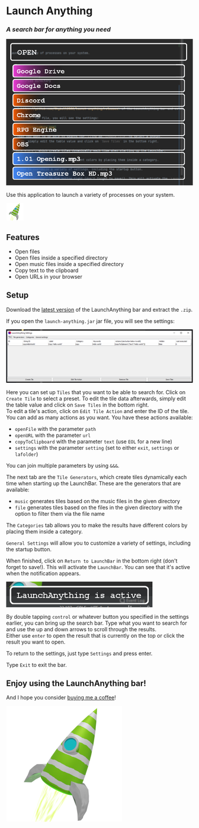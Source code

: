 # Launch Anything
### _A search bar for anything you need_

![readmeLaunchBarIsOpen](other/img/readmeLaunchBarIsOpen.png)

Use this application to launch a variety of processes on your system.

![readmeLaunchBarIsOpen](other/img/launchAnything_small.png)

## Features

- Open files
- Open files inside a specified directory
- Open music files inside a specified directory
- Copy text to the clipboard
- Open URLs in your browser

## Setup

Download the [latest version](https://github.com/Skyball2000/launch-anything/releases) of the LaunchAnything bar and extract the `.zip`.  

If you open the `launch-anything.jar` jar file, you will see the settings:

![readmeSetupTilesSettingMain](other/img/readmeSetupTilesSettingMain.png)


Here you can set up `Tiles` that you want to be able to search for. Click on `Create Tile` to select a preset.
To edit the tile data afterwards, simply edit the table value and click on `Save Tiles` in the bottom right.  
To edit a tile's action, click on `Edit Tile Action` and enter the ID of the tile. You can add as many actions as you want. You have these actions available:

- `openFile` with the parameter `path`
- `openURL` with the parameter `url`
- `copyToClipboard` with the parameter `text` (use `EOL` for a new line)
- `settings` with the parameter `setting` (set to either `exit`, `settings` or `lafolder`)

You can join multiple parameters by using `&&&`.

The next tab are the `Tile Generators`, which create tiles dynamically each time when starting up the LaunchBar. These are the generators that are available:

- `music` generates tiles based on the music files in the given directory
- `file` generates tiles based on the files in the given directory with the option to filter them via the file name

The `Categories` tab allows you to make the results have different colors by placing them inside a category.

`General Settings` will allow you to customize a variety of settings, including the startup button.

When finished, click on `Return to LaunchBar` in the bottom right (don't forget to save!). This will activate the `LaunchBar`. You can see that it's active when the notification appears.

![readmeSetupNowActive](other/img/readmeSetupNowActive.png)

By double tapping `control` or whatever button you specified in the settings earlier, you can bring up the search bar. Type what you want to search for and use the up and down arrows to scroll through the results.  
Either use `enter` to open the result that is currently on the top or click the result you want to open.

To return to the settings, just type `Settings` and press enter.

Type `Exit` to exit the bar.

## Enjoy using the LaunchAnything bar!

And I hope you consider [buying me a coffee](https://paypal.me/yanwittmann)!

![Icon](other/img/launchAnything.png)